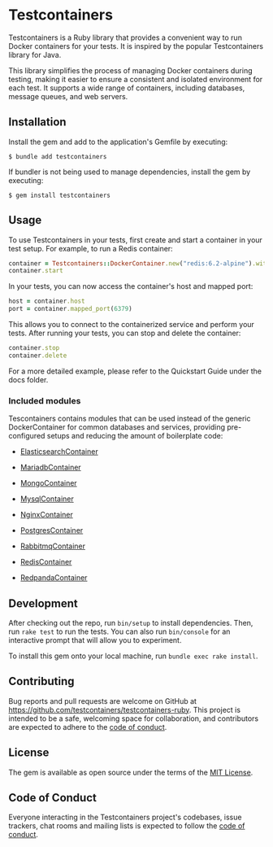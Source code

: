 # Testcontainers

Testcontainers is a Ruby library that provides a convenient way to run Docker containers for your tests. It is inspired by the popular Testcontainers library for Java.

This library simplifies the process of managing Docker containers during testing, making it easier to ensure a consistent and isolated environment for each test. It supports a wide range of containers, including databases, message queues, and web servers.

## Installation

Install the gem and add to the application's Gemfile by executing:

    $ bundle add testcontainers

If bundler is not being used to manage dependencies, install the gem by executing:

    $ gem install testcontainers

## Usage

To use Testcontainers in your tests, first create and start a container in your test setup. For example, to run a Redis container:

```ruby
container = Testcontainers::DockerContainer.new("redis:6.2-alpine").with_exposed_port(6379)
container.start
```



In your tests, you can now access the container's host and mapped port:

```ruby
host = container.host
port = container.mapped_port(6379)
```



This allows you to connect to the containerized service and perform your tests. After running your tests, you can stop and delete the container:


```ruby
container.stop
container.delete
```

For a more detailed example, please refer to the Quickstart Guide under the docs folder.

### Included modules

Tescontainers contains modules that can be used instead of the generic
DockerContainer for common databases and services, providing
pre-configured setups and reducing the amount of boilerplate code:

- [ElasticsearchContainer](https://github.com/testcontainers/testcontainers-ruby/tree/main/elasticsearch)

- [MariadbContainer](https://github.com/testcontainers/testcontainers-ruby/tree/main/mariadb)

- [MongoContainer](https://github.com/testcontainers/testcontainers-ruby/tree/main/mongo)

- [MysqlContainer](https://github.com/testcontainers/testcontainers-ruby/tree/main/mysql)

- [NginxContainer](https://github.com/testcontainers/testcontainers-ruby/tree/main/nginx)

- [PostgresContainer](https://github.com/testcontainers/testcontainers-ruby/tree/main/postgres)

- [RabbitmqContainer](https://github.com/testcontainers/testcontainers-ruby/tree/main/rabbitmq)

- [RedisContainer](https://github.com/testcontainers/testcontainers-ruby/tree/main/redis)

- [RedpandaContainer](https://github.com/testcontainers/testcontainers-ruby/tree/main/redpanda)



## Development

After checking out the repo, run `bin/setup` to install dependencies. Then, run `rake test` to run the tests. You can also run `bin/console` for an interactive prompt that will allow you to experiment.

To install this gem onto your local machine, run `bundle exec rake install`.

## Contributing

Bug reports and pull requests are welcome on GitHub at https://github.com/testcontainers/testcontainers-ruby. This project is intended to be a safe, welcoming space for collaboration, and contributors are expected to adhere to the [code of conduct](https://github.com/testcontainers/testcontainers-ruby/blob/main/CODE_OF_CONDUCT.md).

## License

The gem is available as open source under the terms of the [MIT License](https://opensource.org/licenses/MIT).

## Code of Conduct

Everyone interacting in the Testcontainers project's codebases, issue trackers, chat rooms and mailing lists is expected to follow the [code of conduct](https://github.com/testcontainers/testcontainers-ruby/blob/main/CODE_OF_CONDUCT.md).
